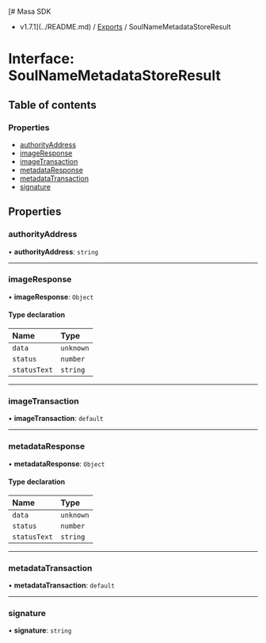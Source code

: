 [# Masa SDK
 - v1.7.1](../README.md) / [Exports](../modules.md) / SoulNameMetadataStoreResult

# Interface: SoulNameMetadataStoreResult

## Table of contents

### Properties

- [authorityAddress](SoulNameMetadataStoreResult.md#authorityaddress)
- [imageResponse](SoulNameMetadataStoreResult.md#imageresponse)
- [imageTransaction](SoulNameMetadataStoreResult.md#imagetransaction)
- [metadataResponse](SoulNameMetadataStoreResult.md#metadataresponse)
- [metadataTransaction](SoulNameMetadataStoreResult.md#metadatatransaction)
- [signature](SoulNameMetadataStoreResult.md#signature)

## Properties

### authorityAddress

• **authorityAddress**: `string`

___

### imageResponse

• **imageResponse**: `Object`

#### Type declaration

| Name | Type |
| :------ | :------ |
| `data` | `unknown` |
| `status` | `number` |
| `statusText` | `string` |

___

### imageTransaction

• **imageTransaction**: `default`

___

### metadataResponse

• **metadataResponse**: `Object`

#### Type declaration

| Name | Type |
| :------ | :------ |
| `data` | `unknown` |
| `status` | `number` |
| `statusText` | `string` |

___

### metadataTransaction

• **metadataTransaction**: `default`

___

### signature

• **signature**: `string`
